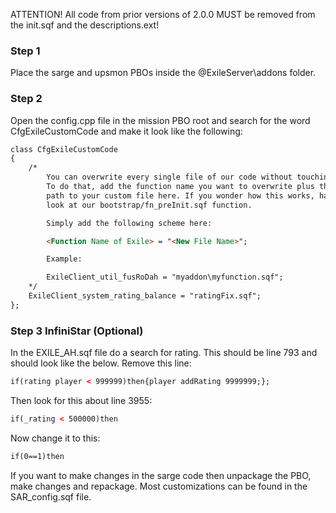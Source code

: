 ATTENTION!
All code from prior versions of 2.0.0 MUST be removed from the init.sqf and the descriptions.ext!

### Step 1
Place the sarge and upsmon PBOs inside the @ExileServer\addons folder.

### Step 2
Open the config.cpp file in the mission PBO root and search for the word CfgExileCustomCode and make it look like the following: 
```html
class CfgExileCustomCode 
{
	/*
		You can overwrite every single file of our code without touching it.
		To do that, add the function name you want to overwrite plus the 
		path to your custom file here. If you wonder how this works, have a
		look at our bootstrap/fn_preInit.sqf function.

		Simply add the following scheme here:

		<Function Name of Exile> = "<New File Name>";

		Example:

		ExileClient_util_fusRoDah = "myaddon\myfunction.sqf";
	*/
	ExileClient_system_rating_balance = "ratingFix.sqf";
};
```

### Step 3 InfiniStar (Optional)
In the EXILE_AH.sqf file do a search for rating. This should be line 793 and should look like the below. Remove this line:
```html
if(rating player < 999999)then{player addRating 9999999;};
```
Then look for this about line 3955:
```html
if(_rating < 500000)then
```
Now change it to this:
```html
if(0==1)then
```

If you want to make changes in the sarge code then unpackage the PBO, make changes and repackage. Most customizations can be found in the SAR_config.sqf file.